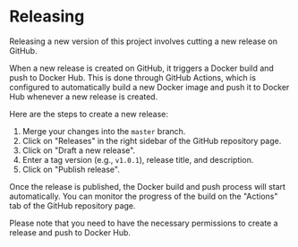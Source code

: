 # Releasing

Releasing a new version of this project involves cutting a new release on GitHub. 

When a new release is created on GitHub, it triggers a Docker build and push to Docker Hub. This is done through GitHub Actions, which is configured to automatically build a new Docker image and push it to Docker Hub whenever a new release is created.

Here are the steps to create a new release:

1. Merge your changes into the `master` branch.
2. Click on "Releases" in the right sidebar of the GitHub repository page.
3. Click on "Draft a new release".
4. Enter a tag version (e.g., `v1.0.1`), release title, and description.
5. Click on "Publish release".

Once the release is published, the Docker build and push process will start automatically. You can monitor the progress of the build on the "Actions" tab of the GitHub repository page.

Please note that you need to have the necessary permissions to create a release and push to Docker Hub.
